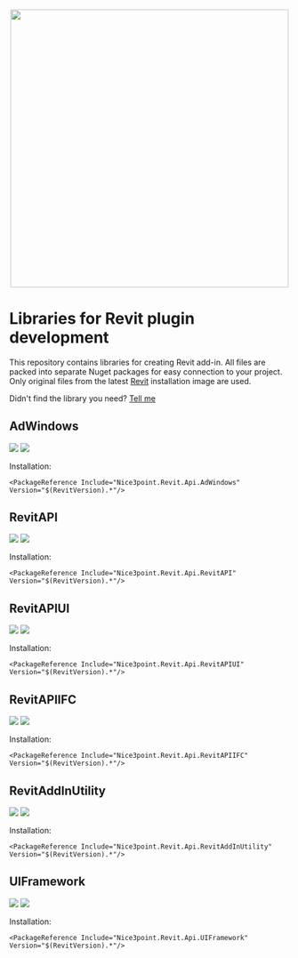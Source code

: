 <h3 align="center"><img src="https://user-images.githubusercontent.com/20504884/151987351-a3eceb30-ad81-49fb-8a45-1b7c945aca84.png" width="500px"></h3>

# Libraries for Revit plugin development

This repository contains libraries for creating Revit add-in. All files are packed into separate Nuget packages for easy connection to your project. Only original files from the
latest [Revit](https://www.autodesk.com/products/revit) installation image are used.

Didn't find the library you need? [Tell me](https://github.com/Nice3point/RevitApi/issues/new)

## AdWindows

<p align="left">
  <a href="https://www.nuget.org/packages/Nice3point.Revit.Api.AdWindows"><img src="https://img.shields.io/nuget/vpre/Nice3point.Revit.Api.AdWindows?style=for-the-badge"></a>
  <a href="https://www.nuget.org/packages/Nice3point.Revit.Api.AdWindows"><img src="https://img.shields.io/nuget/dt/Nice3point.Revit.Api.AdWindows?style=for-the-badge"></a>
</p>

Installation:

```text
<PackageReference Include="Nice3point.Revit.Api.AdWindows" Version="$(RevitVersion).*"/>
```

## RevitAPI

<p align="left">
  <a href="https://www.nuget.org/packages/Nice3point.Revit.Api.RevitAPI"><img src="https://img.shields.io/nuget/vpre/Nice3point.Revit.Api.RevitAPI?style=for-the-badge"></a>
  <a href="https://www.nuget.org/packages/Nice3point.Revit.Api.RevitAPI"><img src="https://img.shields.io/nuget/dt/Nice3point.Revit.Api.RevitAPI?style=for-the-badge"></a>
</p>

Installation:

```text
<PackageReference Include="Nice3point.Revit.Api.RevitAPI" Version="$(RevitVersion).*"/>
```

## RevitAPIUI

<p align="left">
  <a href="https://www.nuget.org/packages/Nice3point.Revit.Api.RevitAPIUI"><img src="https://img.shields.io/nuget/vpre/Nice3point.Revit.Api.RevitAPIUI?style=for-the-badge"></a>
  <a href="https://www.nuget.org/packages/Nice3point.Revit.Api.RevitAPIUI"><img src="https://img.shields.io/nuget/dt/Nice3point.Revit.Api.RevitAPIUI?style=for-the-badge"></a>
</p>

Installation:

```text
<PackageReference Include="Nice3point.Revit.Api.RevitAPIUI" Version="$(RevitVersion).*"/>
```

## RevitAPIIFC

<p align="left">
  <a href="https://www.nuget.org/packages/Nice3point.Revit.Api.RevitAPIIFC"><img src="https://img.shields.io/nuget/vpre/Nice3point.Revit.Api.RevitAPIIFC?style=for-the-badge"></a>
  <a href="https://www.nuget.org/packages/Nice3point.Revit.Api.RevitAPIIFC"><img src="https://img.shields.io/nuget/dt/Nice3point.Revit.Api.RevitAPIIFC?style=for-the-badge"></a>
</p>

Installation:

```text
<PackageReference Include="Nice3point.Revit.Api.RevitAPIIFC" Version="$(RevitVersion).*"/>
```

## RevitAddInUtility

<p align="left">
  <a href="https://www.nuget.org/packages/Nice3point.Revit.Api.RevitAddInUtility/"><img src="https://img.shields.io/nuget/vpre/Nice3point.Revit.Api.RevitAddInUtility?style=for-the-badge"></a>
  <a href="https://www.nuget.org/packages/Nice3point.Revit.Api.RevitAddInUtility/"><img src="https://img.shields.io/nuget/dt/Nice3point.Revit.Api.RevitAddInUtility?style=for-the-badge"></a>
</p>

Installation:

```text
<PackageReference Include="Nice3point.Revit.Api.RevitAddInUtility" Version="$(RevitVersion).*"/>
```

## UIFramework

<p align="left">
  <a href="https://www.nuget.org/packages/Nice3point.Revit.Api.UIFramework/"><img src="https://img.shields.io/nuget/vpre/Nice3point.Revit.Api.UIFramework?style=for-the-badge"></a>
  <a href="https://www.nuget.org/packages/Nice3point.Revit.Api.UIFramework/"><img src="https://img.shields.io/nuget/dt/Nice3point.Revit.Api.UIFramework?style=for-the-badge"></a>
</p>

Installation:

```text
<PackageReference Include="Nice3point.Revit.Api.UIFramework" Version="$(RevitVersion).*"/>
```